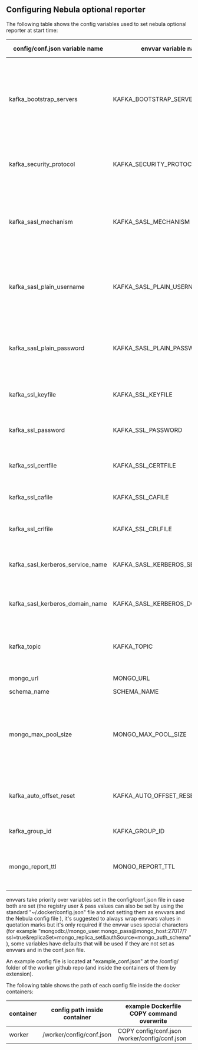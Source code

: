 ## Configuring Nebula optional reporter

The following table shows the config variables used to set nebula optional reporter at start time:

| config/conf.json variable name     | envvar variable name             | default value                | example value                                                                                                        | type   | description                                                                                                                                                                                                                | required |
|------------------------------------|----------------------------------|------------------------------|----------------------------------------------------------------------------------------------------------------------|--------|----------------------------------------------------------------------------------------------------------------------------------------------------------------------------------------------------------------------------|----------|
| kafka_bootstrap_servers            | KAFKA_BOOTSTRAP_SERVERS          |                              | mykafka.mydomain.com:9092 or empty                                                                                   | string | the FQDN\ip address of the bootstrap kafka nodes, if not set everything regarding the optional reporting system will be unused, setting it to any value is the trigger to turn on the reporting component of the workers   | yes      |
| kafka_security_protocol            | KAFKA_SECURITY_PROTOCOL          | PLAINTEXT                    | PLAINTEXT, SSL, SASL_PLAINTEXT, SASL_SSL                                                                             | string | Protocol used to communicate with the kafka brokers, valid values are PLAINTEXT, SSL, SASL_PLAINTEXT or  SASL_SSL                                                                                                          | no       |
| kafka_sasl_mechanism               | KAFKA_SASL_MECHANISM             |                              | PLAIN or empty                                                                                                       | string | string picking sasl mechanism when security_protocol is SASL_PLAINTEXT or SASL_SSL. valid values are PLAIN or EMPTY, leaving empty\undefeind will mean sasl is not used                                                    | no       |
| kafka_sasl_plain_username          | KAFKA_SASL_PLAIN_USERNAME        |                              | mysaslusername or empty                                                                                              | string | the username to use to connect to the kafka brokers if kafka_sasl_mechanism is set to PLAIN & kafka_security_protocol is set to SASL_PLAINTEXT                                                                             | no       |
| kafka_sasl_plain_password          | KAFKA_SASL_PLAIN_PASSWORD        |                              | mysaslpassword or empty                                                                                              | string | the password to use to connect to the kafka brokers if kafka_sasl_mechanism is set to PLAIN & kafka_security_protocol is set to SASL_PLAINTEXT                                                                             | no       |
| kafka_ssl_keyfile                  | KAFKA_SSL_KEYFILE                |                              | /mykeyfile or empty                                                                                                  | string | path of SSL keyfile to connecto to the kafka brokers with if SSL is set to be used                                                                                                                                         | no       |
| kafka_ssl_password                 | KAFKA_SSL_PASSWORD               |                              | mysslpassword or empty                                                                                               | string | path of SSL keyfile password to connecto to the kafka brokers with if SSL is set to be used                                                                                                                                | no       |
| kafka_ssl_certfile                 | KAFKA_SSL_CERTFILE               |                              | /mycertfile or empty                                                                                                 | string | path of SSL certfile to connecto to the kafka brokers with if SSL is set to be used                                                                                                                                        | no       |
| kafka_ssl_cafile                   | KAFKA_SSL_CAFILE                 |                              | /mycafile or empty                                                                                                   | string | path of SSL cafile to connecto to the kafka brokers with if SSL is set to be used                                                                                                                                          | no       |
| kafka_ssl_crlfile                  | KAFKA_SSL_CRLFILE                |                              | /mycrlfile or empty                                                                                                  | string | path of SSL crlfile to connecto to the kafka brokers with if SSL is set to be used                                                                                                                                         | no       |
| kafka_sasl_kerberos_service_name   | KAFKA_SASL_KERBEROS_SERVICE_NAME | kafka                        | kafka                                                                                                                | string | the kerberos service name used to connect to the kafka brokers if kerberos is configured to be used                                                                                                                        | no       |
| kafka_sasl_kerberos_domain_name    | KAFKA_SASL_KERBEROS_DOMAIN_NAME  | kafka                        | kafka                                                                                                                | string | the kerberos domain name used to connect to the kafka brokers if kerberos is configured to be used                                                                                                                         | no       |
| kafka_topic                        | KAFKA_TOPIC                      | nebula-reports               | my-nebula-kafka-topic                                                                                                | string | the kafka topic name reports will be written to, it's up to the admin to ensure proper topic sizing\partitioning on the kafka side                                                                                         | no       |
| mongo_url                          | MONGO_URL                        |                              | mongodb://mongo_user:mongo_pass@mongo_host:27017/?ssl=true&replicaSet=mongo_replica_set&authSource=mongo_auth_schema | string | mongo URI string                                                                                                                                                                                                           | yes      |
| schema_name                        | SCHEMA_NAME                      | nebula                       | mongo_schema                                                                                                         | string | mongo schema name                                                                                                                                                                                                          | yes      |
| mongo_max_pool_size                | MONGO_MAX_POOL_SIZE              | 25                           | 100                                                                                                                  | int    | the size of the connection pool between the manager and the backend MongoDB - a good rule of thumb is to have 3 for each device_group in the cluster but no more then 100 at most                                          | yes      |
| kafka_auto_offset_reset            | KAFKA_AUTO_OFFSET_RESET          | earliest                     | latest                                                                                                               | string | the point to start pulling data from Kafka should the current data point is not avilable, must be either "earliest" or "latest"                                                                                            | no       |
| kafka_group_id                     | KAFKA_GROUP_ID                   | nebula-reporter-group        | my-kafka-consumer-group                                                                                              | string | the group ID of the kafka consumers.                                                                                                                                                                                       | no       |
| mongo_report_ttl                   | MONGO_REPORT_TTL                 | 3600                         | 1800                                                                                                                 | int    | the amount of time in seconds which the reports will be saved in the backend DB after being pulled from Kafka                                                                                                              | no       |


envvars take priority over variables set in the config/conf.json file in case both are set (the registry user & pass values can also be set by using the standard "~/.docker/config.json" file and not setting them as envvars and the Nebula config file ), it's suggested to always wrap envvars values in quotation marks but it's only required if the envvar uses special characters (for example "mongodb://mongo_user:mongo_pass@mongo_host:27017/?ssl=true&replicaSet=mongo_replica_set&authSource=mongo_auth_schema"), some variables have defaults that will be used if they are not set as envvars and in the conf.json file.

An example config file is located at "example_conf.json" at the /config/ folder of the worker github repo (and inside the containers of them by extension).

The following table shows the path of each config file inside the docker containers:

| container      | config path inside container | example Dockerfile COPY command overwrite       |
|----------------|------------------------------|-------------------------------------------------|
| worker         | /worker/config/conf.json     | COPY config/conf.json /worker/config/conf.json  |
